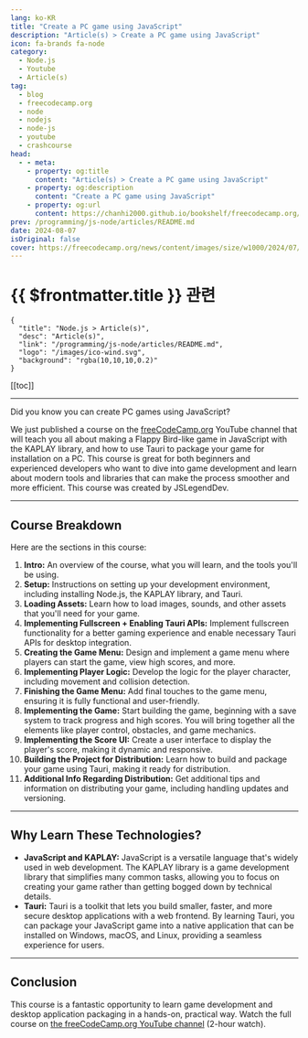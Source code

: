 ```yaml
---
lang: ko-KR
title: "Create a PC game using JavaScript"
description: "Article(s) > Create a PC game using JavaScript"
icon: fa-brands fa-node
category: 
  - Node.js
  - Youtube
  - Article(s)
tag: 
  - blog
  - freecodecamp.org
  - node
  - nodejs
  - node-js
  - youtube
  - crashcourse
head:
  - - meta:
    - property: og:title
      content: "Article(s) > Create a PC game using JavaScript"
    - property: og:description
      content: "Create a PC game using JavaScript"
    - property: og:url
      content: https://chanhi2000.github.io/bookshelf/freecodecamp.org/create-a-pc-game-using-javascript.html
prev: /programming/js-node/articles/README.md
date: 2024-08-07
isOriginal: false
cover: https://freecodecamp.org/news/content/images/size/w1000/2024/07/Frame-1--1-.svg
---
```


# {{ $frontmatter.title }} 관련

```component VPCard
{
  "title": "Node.js > Article(s)",
  "desc": "Article(s)",
  "link": "/programming/js-node/articles/README.md",
  "logo": "/images/ico-wind.svg",
  "background": "rgba(10,10,10,0.2)"
}
```

[[toc]]

---

<SiteInfo
  name="Create a PC game using JavaScript"
  desc="Did you know you can create PC games using JavaScript? We just published a course on the freeCodeCamp.org YouTube channel that will teach you all about making a Flappy Bird-like game in JavaScript with the KAPLAY library, and how to use Tauri to pack..."
  url="https://freecodecamp.org/news/create-a-pc-game-using-javascript/"
  logo="https://cdn.freecodecamp.org/universal/favicons/favicon.ico"
  preview="https://cdn.hashnode.com/res/hashnode/image/upload/v1722015430914/330bdc6e-e396-4f82-9d32-879ac847f10c.png"/>

Did you know you can create PC games using JavaScript?

We just published a course on the [<FontIcon icon="fa-brands fa-free-code-camp"/>freeCodeCamp.org](http://freeCodeCamp.org) YouTube channel that will teach you all about making a Flappy Bird-like game in JavaScript with the KAPLAY library, and how to use Tauri to package your game for installation on a PC. This course is great for both beginners and experienced developers who want to dive into game development and learn about modern tools and libraries that can make the process smoother and more efficient. This course was created by JSLegendDev.

---

## Course Breakdown

Here are the sections in this course:

1. **Intro:** An overview of the course, what you will learn, and the tools you'll be using.
2. **Setup:** Instructions on setting up your development environment, including installing Node.js, the KAPLAY library, and Tauri.
3. **Loading Assets:** Learn how to load images, sounds, and other assets that you'll need for your game.
4. **Implementing Fullscreen + Enabling Tauri APIs:** Implement fullscreen functionality for a better gaming experience and enable necessary Tauri APIs for desktop integration.
5. **Creating the Game Menu:** Design and implement a game menu where players can start the game, view high scores, and more.
6. **Implementing Player Logic:** Develop the logic for the player character, including movement and collision detection.
7. **Finishing the Game Menu:** Add final touches to the game menu, ensuring it is fully functional and user-friendly.
8. **Implementing the Game:** Start building the game, beginning with a save system to track progress and high scores. You will bring together all the elements like player control, obstacles, and game mechanics.
9. **Implementing the Score UI:** Create a user interface to display the player's score, making it dynamic and responsive.
10. **Building the Project for Distribution:** Learn how to build and package your game using Tauri, making it ready for distribution.
11. **Additional Info Regarding Distribution:** Get additional tips and information on distributing your game, including handling updates and versioning.

---

## Why Learn These Technologies?

- **JavaScript and KAPLAY:** JavaScript is a versatile language that's widely used in web development. The KAPLAY library is a game development library that simplifies many common tasks, allowing you to focus on creating your game rather than getting bogged down by technical details.
- **Tauri:** Tauri is a toolkit that lets you build smaller, faster, and more secure desktop applications with a web frontend. By learning Tauri, you can package your JavaScript game into a native application that can be installed on Windows, macOS, and Linux, providing a seamless experience for users.

---

## Conclusion

This course is a fantastic opportunity to learn game development and desktop application packaging in a hands-on, practical way. Watch the full course on [<FontIcon icon="fa-brands fa-youtube"/>the freeCodeCamp.org YouTube channel](https://youtu.be/fyqRSaSJf0I) (2-hour watch).

<VidStack src="youtube/fyqRSaSJf0I" />

